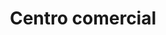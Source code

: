 ---
title: "Centro comercial"
url: /barcelona/centro-comercial-av-raul-leoni/
shop: centro comercial
---